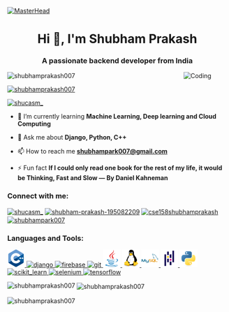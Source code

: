 [![MasterHead](https://img.freepik.com/premium-vector/machine-learning-banner-web-icon-set-data-mining-algorithm-neural-network_35632-107.jpg?w=1380)]()
<h1 align="center">Hi 👋, I'm Shubham Prakash</h1>
<h3 align="center">A passionate backend developer from India</h3>
<img align="right" alt="Coding" width="100" src="https://c.tenor.com/BqbIhT4Mb7cAAAAd/programmer-rounded-edges.gif">

<p align="left"> <img src="https://komarev.com/ghpvc/?username=shubhamprakash007&label=Profile%20views&color=0e75b6&style=flat" alt="shubhamprakash007" /> </p>

<p align="left"> <a href="https://github.com/ryo-ma/github-profile-trophy"><img src="https://github-profile-trophy.vercel.app/?username=shubhamprakash007" alt="shubhamprakash007" /></a> </p>

<p align="left"> <a href="https://twitter.com/shucasm_" target="blank"><img src="https://img.shields.io/twitter/follow/shucasm_?logo=twitter&style=for-the-badge" alt="shucasm_" /></a> </p>

- 🌱 I’m currently learning **Machine Learning, Deep learning and Cloud Computing**

- 💬 Ask me about **Django, Python, C++**

- 📫 How to reach me **shubhampark007@gmail.com**

- ⚡ Fun fact **If I could only read one book for the rest of my life, it would be Thinking, Fast and Slow — By Daniel Kahneman**

<h3 align="left">Connect with me:</h3>
<p align="left">
<a href="https://twitter.com/shucasm_" target="blank"><img align="center" src="https://raw.githubusercontent.com/rahuldkjain/github-profile-readme-generator/master/src/images/icons/Social/twitter.svg" alt="shucasm_" height="30" width="40" /></a>
<a href="https://linkedin.com/in/shubham-prakash-195082209" target="blank"><img align="center" src="https://raw.githubusercontent.com/rahuldkjain/github-profile-readme-generator/master/src/images/icons/Social/linked-in-alt.svg" alt="shubham-prakash-195082209" height="30" width="40" /></a>
<a href="https://kaggle.com/cse158shubhamprakash" target="blank"><img align="center" src="https://raw.githubusercontent.com/rahuldkjain/github-profile-readme-generator/master/src/images/icons/Social/kaggle.svg" alt="cse158shubhamprakash" height="30" width="40" /></a>
<a href="https://www.hackerrank.com/shubhampark007" target="blank"><img align="center" src="https://raw.githubusercontent.com/rahuldkjain/github-profile-readme-generator/master/src/images/icons/Social/hackerrank.svg" alt="shubhampark007" height="30" width="40" /></a>
</p>

<h3 align="left">Languages and Tools:</h3>
<p align="left"> <a href="https://www.w3schools.com/cpp/" target="_blank" rel="noreferrer"> <img src="https://raw.githubusercontent.com/devicons/devicon/master/icons/cplusplus/cplusplus-original.svg" alt="cplusplus" width="40" height="40"/> </a> <a href="https://www.djangoproject.com/" target="_blank" rel="noreferrer"> <img src="https://cdn.worldvectorlogo.com/logos/django.svg" alt="django" width="40" height="40"/> </a> <a href="https://firebase.google.com/" target="_blank" rel="noreferrer"> <img src="https://www.vectorlogo.zone/logos/firebase/firebase-icon.svg" alt="firebase" width="40" height="40"/> </a> <a href="https://git-scm.com/" target="_blank" rel="noreferrer"> <img src="https://www.vectorlogo.zone/logos/git-scm/git-scm-icon.svg" alt="git" width="40" height="40"/> </a> <a href="https://www.java.com" target="_blank" rel="noreferrer"> <img src="https://raw.githubusercontent.com/devicons/devicon/master/icons/java/java-original.svg" alt="java" width="40" height="40"/> </a> <a href="https://www.linux.org/" target="_blank" rel="noreferrer"> <img src="https://raw.githubusercontent.com/devicons/devicon/master/icons/linux/linux-original.svg" alt="linux" width="40" height="40"/> </a> <a href="https://www.mysql.com/" target="_blank" rel="noreferrer"> <img src="https://raw.githubusercontent.com/devicons/devicon/master/icons/mysql/mysql-original-wordmark.svg" alt="mysql" width="40" height="40"/> </a> <a href="https://pandas.pydata.org/" target="_blank" rel="noreferrer"> <img src="https://raw.githubusercontent.com/devicons/devicon/2ae2a900d2f041da66e950e4d48052658d850630/icons/pandas/pandas-original.svg" alt="pandas" width="40" height="40"/> </a> <a href="https://www.python.org" target="_blank" rel="noreferrer"> <img src="https://raw.githubusercontent.com/devicons/devicon/master/icons/python/python-original.svg" alt="python" width="40" height="40"/> </a> <a href="https://scikit-learn.org/" target="_blank" rel="noreferrer"> <img src="https://upload.wikimedia.org/wikipedia/commons/0/05/Scikit_learn_logo_small.svg" alt="scikit_learn" width="40" height="40"/> </a> <a href="https://www.selenium.dev" target="_blank" rel="noreferrer"> <img src="https://raw.githubusercontent.com/detain/svg-logos/780f25886640cef088af994181646db2f6b1a3f8/svg/selenium-logo.svg" alt="selenium" width="40" height="40"/> </a> <a href="https://www.tensorflow.org" target="_blank" rel="noreferrer"> <img src="https://www.vectorlogo.zone/logos/tensorflow/tensorflow-icon.svg" alt="tensorflow" width="40" height="40"/> </a> </p>

<p><img align="left" src="https://github-readme-stats.vercel.app/api/top-langs?username=shubhamprakash007&show_icons=true&locale=en&layout=compact" alt="shubhamprakash007" /></p>

<p>&nbsp;<img align="center" src="https://github-readme-stats.vercel.app/api?username=shubhamprakash007&show_icons=true&locale=en" alt="shubhamprakash007" /></p>

<p><img align="center" src="https://github-readme-streak-stats.herokuapp.com/?user=shubhamprakash007&" alt="shubhamprakash007" /></p>

